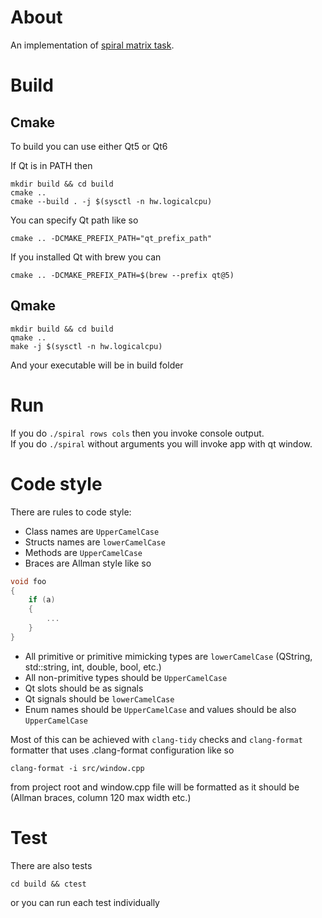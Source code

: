 # About
An implementation of [spiral matrix task](https://leetcode.com/problems/spiral-matrix/description/).

# Build

## Cmake

To build you can use either Qt5 or Qt6

If Qt is in PATH then
```console
mkdir build && cd build
cmake ..
cmake --build . -j $(sysctl -n hw.logicalcpu)
```

You can specify Qt path like so
```console
cmake .. -DCMAKE_PREFIX_PATH="qt_prefix_path"
```

If you installed Qt with brew you can
```console
cmake .. -DCMAKE_PREFIX_PATH=$(brew --prefix qt@5)
```

## Qmake

```console
mkdir build && cd build
qmake ..
make -j $(sysctl -n hw.logicalcpu)
```
And your executable will be in build folder

# Run
If you do `./spiral rows cols` then you invoke console output.</br>
If you do `./spiral` without arguments you will invoke app with qt window.

# Code style
There are rules to code style:
* Class names are `UpperCamelCase`
* Structs names are `lowerCamelCase`
* Methods are `UpperCamelCase`
* Braces are Allman style like so
```c++
void foo
{
    if (a)
    {
        ...
    }
}
```
* All primitive or primitive mimicking types are `lowerCamelCase` (QString, std::string, int, double, bool, etc.)
* All non-primitive types should be `UpperCamelCase`
* Qt slots should be as signals
* Qt signals should be `lowerCamelCase`
* Enum names should be `UpperCamelCase` and values should be also `UpperCamelCase`

Most of this can be achieved with `clang-tidy` checks and `clang-format` formatter that uses .clang-format configuration like so
```console
clang-format -i src/window.cpp
```
from project root and window.cpp file will be formatted as it should be (Allman braces, column 120 max width etc.)

# Test

There are also tests
```console
cd build && ctest
```
or you can run each test individually
